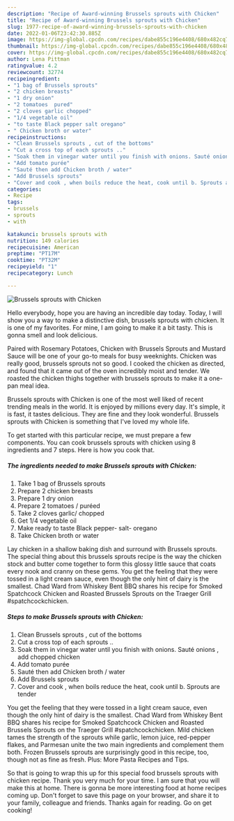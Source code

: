```yaml
---
description: "Recipe of Award-winning Brussels sprouts with Chicken"
title: "Recipe of Award-winning Brussels sprouts with Chicken"
slug: 1977-recipe-of-award-winning-brussels-sprouts-with-chicken
date: 2022-01-06T23:42:30.885Z
image: https://img-global.cpcdn.com/recipes/dabe855c196e4408/680x482cq70/brussels-sprouts-with-chicken-recipe-main-photo.jpg
thumbnail: https://img-global.cpcdn.com/recipes/dabe855c196e4408/680x482cq70/brussels-sprouts-with-chicken-recipe-main-photo.jpg
cover: https://img-global.cpcdn.com/recipes/dabe855c196e4408/680x482cq70/brussels-sprouts-with-chicken-recipe-main-photo.jpg
author: Lena Pittman
ratingvalue: 4.2
reviewcount: 32774
recipeingredient:
- "1 bag of Brussels sprouts"
- "2 chicken breasts"
- "1 dry onion"
- "2 tomatoes  pured"
- "2 cloves garlic chopped"
- "1/4 vegetable oil"
- "to taste Black pepper salt oregano"
- " Chicken broth or water"
recipeinstructions:
- "Clean Brussels sprouts , cut of the bottoms"
- "Cut a cross top of each sprouts .."
- "Soak them in vinegar water until you finish with onions. Sauté onions , add chopped chicken"
- "Add tomato purée"
- "Sauté then add Chicken broth / water"
- "Add Brussels sprouts"
- "Cover and cook , when boils reduce the heat, cook until b. Sprouts are tender"
categories:
- Recipe
tags:
- brussels
- sprouts
- with

katakunci: brussels sprouts with 
nutrition: 149 calories
recipecuisine: American
preptime: "PT17M"
cooktime: "PT32M"
recipeyield: "1"
recipecategory: Lunch

---
```



![Brussels sprouts with Chicken](https://img-global.cpcdn.com/recipes/dabe855c196e4408/680x482cq70/brussels-sprouts-with-chicken-recipe-main-photo.jpg)

Hello everybody, hope you are having an incredible day today. Today, I will show you a way to make a distinctive dish, brussels sprouts with chicken. It is one of my favorites. For mine, I am going to make it a bit tasty. This is gonna smell and look delicious.

Paired with Rosemary Potatoes, Chicken with Brussels Sprouts and Mustard Sauce will be one of your go-to meals for busy weeknights. Chicken was really good, brussels sprouts not so good. I cooked the chicken as directed, and found that it came out of the oven incredibly moist and tender. We roasted the chicken thighs together with brussels sprouts to make it a one-pan meal idea.

Brussels sprouts with Chicken is one of the most well liked of recent trending meals in the world. It is enjoyed by millions every day. It's simple, it is fast, it tastes delicious. They are fine and they look wonderful. Brussels sprouts with Chicken is something that I've loved my whole life.


To get started with this particular recipe, we must prepare a few components. You can cook brussels sprouts with chicken using 8 ingredients and 7 steps. Here is how you cook that.

<!--inarticleads1-->

##### The ingredients needed to make Brussels sprouts with Chicken:

1. Take 1 bag of Brussels sprouts
1. Prepare 2 chicken breasts
1. Prepare 1 dry onion
1. Prepare 2 tomatoes / puréed
1. Take 2 cloves garlic/ chopped
1. Get 1/4 vegetable oil
1. Make ready to taste Black pepper- salt- oregano
1. Take  Chicken broth or water


Lay chicken in a shallow baking dish and surround with Brussels sprouts. The special thing about this brussels sprouts recipe is the way the chicken stock and butter come together to form this glossy little sauce that coats every nook and cranny on these gems. You get the feeling that they were tossed in a light cream sauce, even though the only hint of dairy is the smallest. Chad Ward from Whiskey Bent BBQ shares his recipe for Smoked Spatchcock Chicken and Roasted Brussels Sprouts on the Traeger Grill #spatchcockchicken. 

<!--inarticleads2-->

##### Steps to make Brussels sprouts with Chicken:

1. Clean Brussels sprouts , cut of the bottoms
1. Cut a cross top of each sprouts ..
1. Soak them in vinegar water until you finish with onions. Sauté onions , add chopped chicken
1. Add tomato purée
1. Sauté then add Chicken broth / water
1. Add Brussels sprouts
1. Cover and cook , when boils reduce the heat, cook until b. Sprouts are tender


You get the feeling that they were tossed in a light cream sauce, even though the only hint of dairy is the smallest. Chad Ward from Whiskey Bent BBQ shares his recipe for Smoked Spatchcock Chicken and Roasted Brussels Sprouts on the Traeger Grill #spatchcockchicken. Mild chicken tames the strength of the sprouts while garlic, lemon juice, red-pepper flakes, and Parmesan unite the two main ingredients and complement them both. Frozen Brussels sprouts are surprisingly good in this recipe, too, though not as fine as fresh. Plus: More Pasta Recipes and Tips. 

So that is going to wrap this up for this special food brussels sprouts with chicken recipe. Thank you very much for your time. I am sure that you will make this at home. There is gonna be more interesting food at home recipes coming up. Don't forget to save this page on your browser, and share it to your family, colleague and friends. Thanks again for reading. Go on get cooking!
